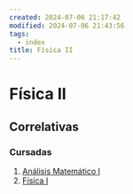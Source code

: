 ```yaml
---
created: 2024-07-06 21:17:42
modified: 2024-07-06 21:43:56
tags:
  - index
title: Física II
---
```


# Física II

## Correlativas

### Cursadas

1. [Análisis Matemático I](Análisis%20Matemático%20I.md)
3. [Física I](Física%20I.md)
